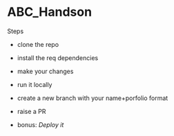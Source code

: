 # ABC_Handson

Steps
- clone the repo
- install the req dependencies
- make your changes
- run it locally
- create a new branch with your name+porfolio format
- raise a PR

- bonus: _Deploy it_
